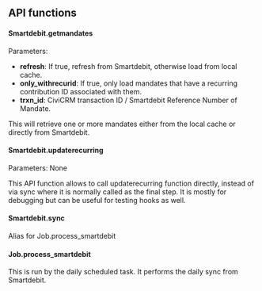 ## API functions

#### Smartdebit.getmandates
Parameters:
* **refresh**: If true, refresh from Smartdebit, otherwise load from local cache.
* **only_withrecurid**: If true, only load mandates that have a recurring contribution ID associated with them.
* **trxn_id**: CiviCRM transaction ID / Smartdebit Reference Number of Mandate.

This will retrieve one or more mandates either from the local cache or directly from Smartdebit.

#### Smartdebit.updaterecurring
Parameters: None

This API function allows to call updaterecurring function directly, instead of via sync where it is normally called as the final step.
It is mostly for debugging but can be useful for testing hooks as well.

#### Smartdebit.sync
Alias for Job.process_smartdebit

#### Job.process_smartdebit
This is run by the daily scheduled task.  It performs the daily sync from Smartdebit.